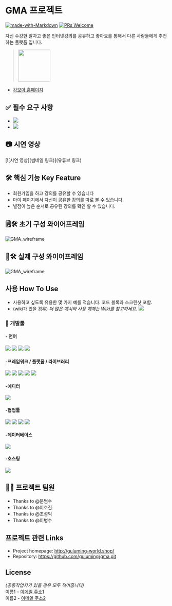 

# GMA 프로젝트  
[![made-with-Markdown](https://img.shields.io/badge/Made%20with-Markdown-1f425f.svg)](http://commonmark.org)
[![PRs Welcome](https://img.shields.io/badge/PRs-welcome-brightgreen.svg?style=flat-square)](http://makeapullrequest.com)


자신 수강한 알차고 좋은 인터넷강의를 공유하고 좋아요를 통해서 다른 사람들에게 추천하는 플랫폼 입니다.

> [<img src="https://user-images.githubusercontent.com/105046055/167969647-5e964d79-9a15-4030-9132-e2b2272decdf.png" height="100"/>](http://guluming-world.shop/)
- [강모아 홈페이지](http://guluming-world.shop/)

## ✅ 필수 요구 사항
* <img src="https://img.shields.io/badge/Jinja2-7952B3?style=for-the-badge&logo=Jinja&logoColor=white">
* <img src="https://img.shields.io/badge/JWT-black?style=for-the-badge&logo=JSON%20web%20tokens">


## 📷 시연 영상
[![시연 영상](썸네일 링크)](유튜브 링크)


## 🛠 핵심 기능  Key Feature
- 회원가입을 하고 강의를 공유할 수 있습니다
- 마이 페이지에서 자신이 공유한 강의를 따로 볼 수 있습니다.
- 별점이 높은 순서로 공유된 강의를 확인 할 수 있습니다.


## 🗒🛠 초기 구성 와이어프레임
![GMA_wireframe](https://user-images.githubusercontent.com/105046055/167973657-519581dc-e8af-48f2-9b66-d16eea6364e1.jpg)


## 📝🛠 실제 구성 와이어프레임
![GMA_wireframe](https://user-images.githubusercontent.com/105046055/167973657-519581dc-e8af-48f2-9b66-d16eea6364e1.jpg)


## 사용 How To Use
- 사용하고 싶도록 유용한 몇 가지 예를 적습니다. 코드 블록과 스크린샷 포함.
- (wiki가 있을 경우) _더 많은 예시와 사용 예제는 [Wiki](wiki)를 참고하세요._
![](header.png)


### 🔨 개발툴
<h4>- 언어</h4>
<p float="left">
<img src="https://img.shields.io/badge/html5-E34F26?style=for-the-badge&logo=html5&logoColor=white">
<img src="https://img.shields.io/badge/CSS-1572B6?style=for-the-badge&logo=CSS&logoColor=white">
<img src="https://img.shields.io/badge/JavaScript-F7DF1E?style=for-the-badge&logo=JavaScript&logoColor=white">
<img src="https://img.shields.io/badge/python-3670A0?style=for-the-badge&logo=python&logoColor=ffdd54">
</p>

<h4>-프레임워크 / 플랫폼 / 라이브러리</h4>
<p float="left">
<img src="https://img.shields.io/badge/jquery-%230769AD.svg?style=for-the-badge&logo=jquery&logoColor=white">
<img src="https://img.shields.io/badge/Bulma-8c00ff?style=for-the-badge&logoColor=white">
<img src="https://img.shields.io/badge/JWT-black?style=for-the-badge&logo=JSON%20web%20tokens">
<img src="https://img.shields.io/badge/Jinja2-7952B3?style=for-the-badge&logo=Jinja&logoColor=white">
<img src="https://img.shields.io/badge/Flask-00ffff?style=for-the-badge&logo=Flask&logoColor=black">
</p>

<h4>-에디터</h4>
<p float="left">
<img src="https://img.shields.io/badge/pycharm-143?style=for-the-badge&logo=pycharm&logoColor=black&color=black&labelColor=brightgreen">
</p>

<h4>-협업툴</h4>
<p float="left">
<img src="https://img.shields.io/badge/github-%23121011.svg?style=for-the-badge&logo=github&logoColor=white">
<img src="https://img.shields.io/badge/git-F05032?style=for-the-badge&logo=git&logoColor=white">
<img src="https://img.shields.io/badge/Gather-2322F0?style=for-the-badge&logoColor=white">
<img src="https://img.shields.io/badge/Discord-5765F2?style=for-the-badge&logo=Discord&logoColor=white">
</p>

<h4>-데이터베이스</h4>
<p float="left">
<img src="https://img.shields.io/badge/MongoDB-%234ea94b.svg?style=for-the-badge&logo=mongodb&logoColor=white">
</p>

<h4>-호스팅</h4>
<p float="left">
<img src="https://img.shields.io/badge/AWS-%23FF9900.svg?style=for-the-badge&logo=amazon-aws&logoColor=white">
</p>


## 👨‍💼 프로젝트 팀원
- Thanks to @문범수
- Thanks to @이호진
- Thanks to @조성익
- Thanks to @이병수
  
  
## 프로젝트 관련 Links
- Project homepage: http://guluming-world.shop/
- Repository: https://github.com/guluming/gma.git

  
## License
*(공동작업자가 있을 경우 모두 적어줍니다)*  
이름1 – [이메일 주소1](mailto:이메일주소@example.com)  
이름2 - [이메일 주소2](mailto:이메일주소@example.com)  
